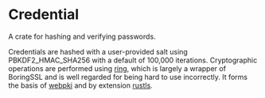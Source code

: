# Credential

A crate for hashing and verifying passwords. 

Credentials are hashed with a user-provided salt using PBKDF2_HMAC_SHA256 with a default of 100,000 iterations. Cryptographic operations are performed using [ring](https://crates.io/crates/ring), which is largely a wrapper of BoringSSL and is well regarded for being hard to use incorrectly. It forms the basis of [webpki](https://crates.io/crates/webpki) and by extension [rustls](https://crates.io/crates/rustls).
